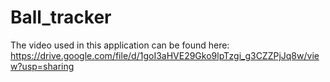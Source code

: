 # Ball_tracker

The video used in this application can be found here:
https://drive.google.com/file/d/1goI3aHVE29Gko9lpTzgi_g3CZZPjJq8w/view?usp=sharing
